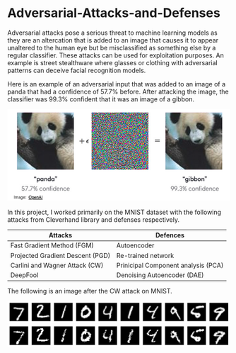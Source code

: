 # Adversarial-Attacks-and-Defenses

Adversarial attacks pose a serious threat to machine learning models as they are an altercation that is added to an image that causes it to appear unaltered to the human eye but be misclassified as something else by a regular classifier. These attacks can be used for exploitation purposes. An example is street stealthware where glasses or clothing with adversarial patterns can deceive facial recognition models.

Here is an example of an adversarial input that was added to an image of a panda that had a confidence of 57.7% before. After attacking the image, the classifier was 99.3% confident that it was an image of a gibbon.

![panda_to_gibbon](Images/panda_to_gibbon.png)

In this project, I worked primarily on the MNIST dataset with the following attacks from Cleverhand library and defenses respectively.

| Attacks | Defences |
| --- | --- |
| Fast Gradient Method (FGM) | Autoencoder |
| Projected Gradient Descent (PGD) | Re-trained network |
| Carlini and Wagner Attack (CW) |  Prinicipal Component analysis (PCA) |
| DeepFool | Denoising Autoencoder (DAE) 

The following is an image after the CW attack on MNIST.

![Before](Images/before_cw.png)
![After](Images/after_cw.png)



